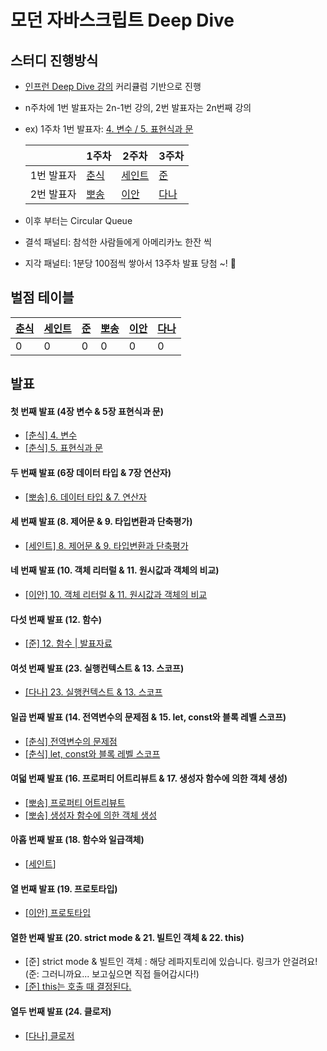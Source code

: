 # 모던 자바스크립트 Deep Dive

## 스터디 진행방식

- [인프런 Deep Dive 강의](https://www.inflearn.com/course/%EB%AA%A8%EB%8D%98-%EC%9E%90%EB%B0%94%EC%8A%A4%ED%81%AC%EB%A6%BD%ED%8A%B8-%EB%94%A5%EB%8B%A4%EC%9D%B4%EB%B8%8C) 커리큘럼 기반으로 진행

- n주차에 1번 발표자는 2n-1번 강의, 2번 발표자는 2n번째 강의
- ex) 1주차 1번 발표자: [4. 변수 / 5. 표현식과 문](https://www.inflearn.com/course/%EB%AA%A8%EB%8D%98-%EC%9E%90%EB%B0%94%EC%8A%A4%ED%81%AC%EB%A6%BD%ED%8A%B8-%EB%94%A5%EB%8B%A4%EC%9D%B4%EB%B8%8C/lecture/95632?tab=curriculum)

  |            | 1주차                                   | 2주차                                    | 3주차                                |
  | ---------- | --------------------------------------- | ---------------------------------------- | ------------------------------------ |
  | 1번 발표자 | [춘식](https://github.com/jiseung-kang) | [세인트](https://github.com/Seongtaek-H) | [준](https://github.com/junghyeonsu) |
  | 2번 발표자 | [뽀송](https://github.com/i4song)       | [이안](https://github.com/useonglee)     | [다나](https://github.com/deli-ght)  |

- 이후 부터는 Circular Queue

- 결석 패널티: 참석한 사람들에게 아메리카노 한잔 씩
- 지각 패널티: 1분당 100점씩 쌓아서 13주차 발표 당첨 ~! 🥳

## 벌점 테이블

| [춘식](https://github.com/jiseung-kang) | [세인트](https://github.com/Seongtaek-H) | [준](https://github.com/junghyeonsu) | [뽀송](https://github.com/i4song) | [이안](https://github.com/useonglee) | [다나](https://github.com/deli-ght) |
| --------------------------------------- | ---------------------------------------- | ------------------------------------ | --------------------------------- | ------------------------------------ | ----------------------------------- |
| 0                                       | 0                                        | 0                                    | 0                                 | 0                                    | 0                                   |

## 발표

#### 첫 번째 발표 (4장 변수 & 5장 표현식과 문)

- [[춘식] 4. 변수](https://velog.io/@jiseung/%EB%B3%80%EC%88%98)
- [[춘식] 5. 표현식과 문](https://velog.io/@jiseung/%ED%91%9C%ED%98%84%EC%8B%9D%EA%B3%BC-%EB%AC%B8)

#### 두 번째 발표 (6장 데이터 타입 & 7장 연산자)

- [[뽀송] 6. 데이터 타입 & 7. 연산자](https://velog.io/@dnr6054/data-type-and-operator)

#### 세 번째 발표 (8. 제어문 & 9. 타입변환과 단축평가)

- [[세인트] 8. 제어문 & 9. 타입변환과 단축평가](<https://github.com/PPO-F-MAN/modern-javascript-deep-dive/blob/c14d594abc6576cd8cd15406b7412feb3c20ee9c/03)%208.%20%EC%A0%9C%EC%96%B4%EB%AC%B8%20&%209.%20%ED%83%80%EC%9E%85%EB%B3%80%ED%99%98%EA%B3%BC%20%EB%8B%A8%EC%B6%95%ED%8F%89%EA%B0%80/saint.md>)

#### 네 번째 발표 (10. 객체 리터럴 & 11. 원시값과 객체의 비교)

- [[이안] 10. 객체 리터럴 & 11. 원시값과 객체의 비교](https://www.useonglee.dev/blog/%EA%B0%9D%EC%B2%B4-%EB%A6%AC%ED%84%B0%EB%9F%B4&%EC%9B%90%EC%8B%9C%EA%B0%92%EA%B3%BC-%EA%B0%9D%EC%B2%B4%EC%9D%98-%EB%B9%84%EA%B5%90)

#### 다섯 번째 발표 (12. 함수)

- [[준] 12. 함수 | 발표자료](https://junghyeonsu-dev.vercel.app/posts/Function)

#### 여섯 번째 발표 (23. 실행컨텍스트 & 13. 스코프)

- [[다나] 23. 실행컨텍스트 & 13. 스코프](https://deliminju.notion.site/5ffb947f2de740a1a3a9308e3894e1dd)

#### 일곱 번째 발표 (14. 전역변수의 문제점 & 15. let, const와 블록 레벨 스코프)

- [[춘식] 전역변수의 문제점](https://velog.io/@jiseung/JavaScript-%EC%A0%84%EC%97%AD-%EB%B3%80%EC%88%98%EC%9D%98-%EB%AC%B8%EC%A0%9C%EC%A0%90)
- [[춘식] let, const와 블록 레벨 스코프](https://velog.io/@jiseung/JavaScript-let-const-%ED%82%A4%EC%9B%8C%EB%93%9C%EC%99%80-%EB%B8%94%EB%A1%9D-%EB%A0%88%EB%B2%A8-%EC%8A%A4%EC%BD%94%ED%94%84)

#### 여덟 번째 발표 (16. 프로퍼티 어트리뷰트 & 17. 생성자 함수에 의한 객체 생성)

- [[뽀송] 프로퍼티 어트리뷰트](https://velog.io/@dnr6054/property-attribute)
- [[뽀송] 생성자 함수에 의한 객체 생성](https://velog.io/@dnr6054/deepdive-constructor)

#### 아홉 번째 발표 (18. 함수와 일급객체)

- [[세인트](-)]

#### 열 번째 발표 (19. 프로토타입)

- [[이안] 프로토타입](https://www.useonglee.dev/blog/%ED%94%84%EB%A1%9C%ED%86%A0%ED%83%80%EC%9E%85)

#### 열한 번째 발표 (20. strict mode & 21. 빌트인 객체 & 22. this)

- [준] strict mode & 빌트인 객체 : 해당 레파지토리에 있습니다. 링크가 안걸려요! (준: 그러니까요... 보고싶으면 직접 들어갑시다!)
- [[준] this는 호출 때 결정된다.](https://junghyeonsu-dev.vercel.app/posts/This)

#### 열두 번째 발표 (24. 클로저)

- [[다나] 클로저](https://velog.io/@deli-ght/%EB%94%A5%EB%8B%A4%EC%9D%B4%EB%B8%8C-%EC%8A%A4%ED%84%B0%EB%94%94-%ED%81%B4%EB%A1%9C%EC%A0%80)
